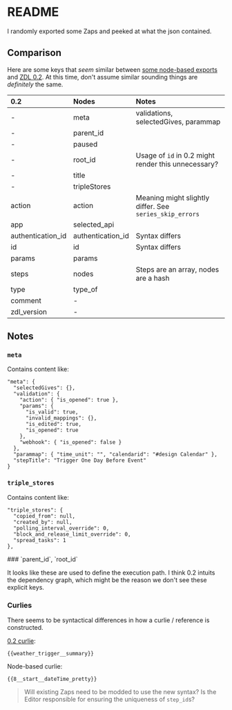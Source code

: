 # README

I randomly exported some Zaps and peeked at what the json contained. 


## Comparison

Here are some keys that _seem_ similar between [some node-based exports](https://github.com/toddmoy/node-based-zap-examples/tree/master/set-1) and [ZDL 0.2](https://github.com/zapier/zdl/blob/master/version_0.2.md). At this time, don't assume similar sounding things are _definitely_ the same.

| 0.2               | Nodes             | Notes                                                   |
|:------------------|:------------------|:--------------------------------------------------------|
| -                 | meta              | validations, selectedGives, parammap                    |
| -                 | parent_id         |                                                         |
| -                 | paused            |                                                         |
| -                 | root_id           | Usage of `id` in 0.2 might render this unnecessary?     |
| -                 | title             |                                                         |
| -                 | tripleStores      |                                                         |
| action            | action            | Meaning might slightly differ. See `series_skip_errors` |
| app               | selected_api      |                                                         |
| authentication_id | authentication_id | Syntax differs                                          |
| id                | id                | Syntax differs                                          |
| params            | params            |                                                         |
| steps             | nodes             | Steps are an array, nodes are a hash                    |
| type              | type_of           |                                                         |
| comment           | -                 |                                                         |
| zdl_version       | -                 |                                                         |


## Notes

### `meta`

Contains content like: 

```
"meta": {
  "selectedGives": {},
  "validation": {
    "action": { "is_opened": true },
    "params": {
      "is_valid": true,
      "invalid_mappings": {},
      "is_edited": true,
      "is_opened": true
    },
    "webhook": { "is_opened": false }
  },
  "parammap": { "time_unit": "", "calendarid": "#design Calendar" },
  "stepTitle": "Trigger One Day Before Event"
}
```

### `triple_stores`

Contains content like: 

```
"triple_stores": {
  "copied_from": null,
  "created_by": null,
  "polling_interval_override": 0,
  "block_and_release_limit_override": 0,
  "spread_tasks": 1
},
```

<detail>
<summary>
### `parent_id`, `root_id`
  </summary>
  
It looks like these are used to define the execution path. I think 0.2 intuits the dependency graph, which might be the reason we don't see these explicit keys.
</detail>

### Curlies

There seems to be syntactical differences in how a curlie / reference is constructed. 

[0.2 curlie](https://github.com/zapier/zdl/blob/master/version_0.2.md#using-curlies-to-reference-step-outputs-in-params):

`{{weather_trigger__summary}}`

Node-based curlie: 

`{{8__start__dateTime_pretty}}`

> Will existing Zaps need to be modded to use the new syntax? 
> Is the Editor responsible for ensuring the uniqueness of `step_id`s? 

